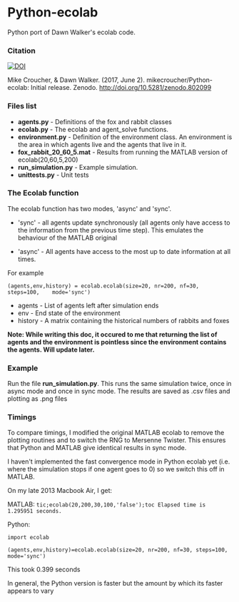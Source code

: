 Python-ecolab
=============

Python port of Dawn Walker's ecolab code.

### Citation

[![DOI](https://zenodo.org/badge/DOI/10.5281/zenodo.802099.svg)](https://doi.org/10.5281/zenodo.802099)

Mike Croucher, & Dawn Walker. (2017, June 2). mikecroucher/Python-ecolab: Initial release. Zenodo. http://doi.org/10.5281/zenodo.802099

### Files list

* **agents.py** - Definitions of the fox and rabbit classes
* **ecolab.py** - The ecolab and agent\_solve functions.
* **environment.py** - Definition of the environment class. An environment is the area in which agents live and the agents that live in it.
* **fox\_rabbit\_20\_60\_5.mat** - Results from running the MATLAB version of ecolab(20,60,5,200)
* **run_simulation.py** - Example simulation.
* **unittests.py** - Unit tests

### The Ecolab function

The ecolab function has two modes, 'async' and 'sync'.

* 'sync' - all agents update synchronously (all agents only have access to the information from the previous time step). This emulates the behaviour of the MATLAB original

* 'async' - All agents have access to the most up to date information at all times.

For example

`(agents,env,history) = ecolab.ecolab(size=20, nr=200, nf=30, steps=100, 	mode='sync')`

* agents - List of agents left after simulation ends
* env - End state of the environment
* history - A matrix containing the historical numbers of rabbits and foxes

**Note: While writing this doc, it occured to me that returning the list of agents and the environment is pointless since the environment contains the agents. Will update later.**

### Example

Run the file **run\_simulation.py**. This runs the same simulation twice, once in async mode and once in sync mode.  The results are saved as .csv files and plotting as .png files

### Timings
To compare timings, I modified the original MATLAB ecolab to remove the plotting routines and to switch the RNG to Mersenne Twister.  This ensures that Python and MATLAB give identical results in sync mode.

I haven't implemented the fast convergence mode in Python ecolab yet (i.e. where the simulation stops if one agent goes to 0) so we switch this off in MATLAB.  

On my late 2013 Macbook Air, I get:

MATLAB: 
`tic;ecolab(20,200,30,100,'false');toc
Elapsed time is 1.295951 seconds.`

Python:

    import ecolab

    (agents,env,history)=ecolab.ecolab(size=20, nr=200, nf=30, steps=100, mode='sync')

This took 0.399 seconds

In general, the Python version is faster but the amount by which its faster appears to vary

